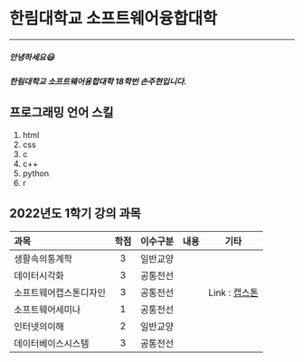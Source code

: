 # 한림대학교 소프트웨어융합대학
---
##### 안녕하세요😃
##### 한림대학교 소프트웨어융합대학 18학번 손주현입니다.


## 프로그래밍 언어 스킬
1. html
2. css
3. c
4. c++
5. python
6. r


## 2022년도 1학기 강의 과목
|과목|학점|이수구분|내용|기타|
|:---|:---:|:---:|:---|---|
|생활속의통계학|3|일반교양|||
|데이터시각화|3|공통전선|||
|소프트웨어캡스톤디자인|3|공통전선||Link : [캡스톤](https://github.com/Grchallenger/Grchallenger.github.io)|
|소프트웨어세미나|1|공통전선|||
|인터넷의이해|2|일반교양|||
|데이터베이스시스템|3|공통전선|||

